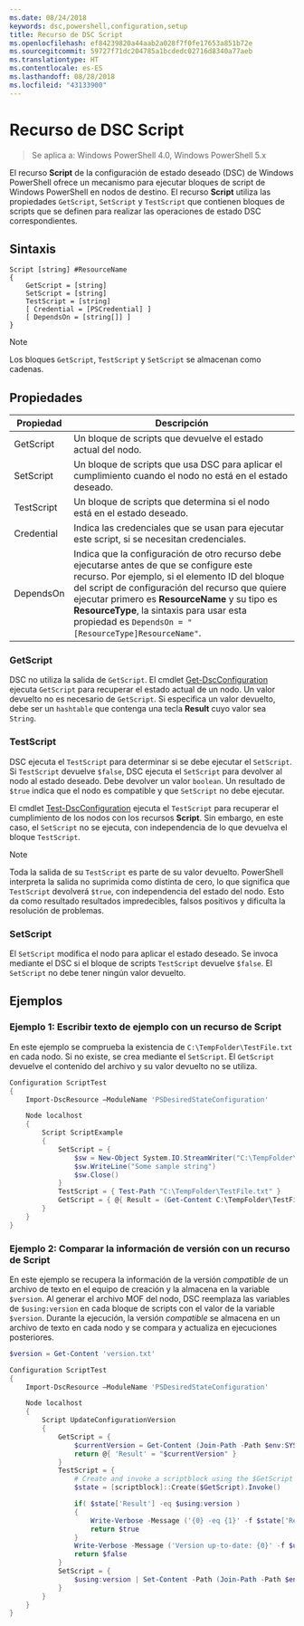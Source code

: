 ```yaml
---
ms.date: 08/24/2018
keywords: dsc,powershell,configuration,setup
title: Recurso de DSC Script
ms.openlocfilehash: ef84239820a44aab2a028f7f0fe17653a851b72e
ms.sourcegitcommit: 59727f71dc204785a1bcdedc02716d8340a77aeb
ms.translationtype: HT
ms.contentlocale: es-ES
ms.lasthandoff: 08/28/2018
ms.locfileid: "43133900"
---
```

# <a name="dsc-script-resource"></a>Recurso de DSC Script

> Se aplica a: Windows PowerShell 4.0, Windows PowerShell 5.x

El recurso **Script** de la configuración de estado deseado (DSC) de Windows PowerShell ofrece un mecanismo para ejecutar bloques de script de Windows PowerShell en nodos de destino. El recurso **Script** utiliza las propiedades `GetScript`, `SetScript` y `TestScript` que contienen bloques de scripts que se definen para realizar las operaciones de estado DSC correspondientes.

## <a name="syntax"></a>Sintaxis

```
Script [string] #ResourceName
{
    GetScript = [string]
    SetScript = [string]
    TestScript = [string]
    [ Credential = [PSCredential] ]
    [ DependsOn = [string[]] ]
}
```

> [!NOTE]
> Los bloques `GetScript`, `TestScript` y `SetScript` se almacenan como cadenas.

## <a name="properties"></a>Propiedades

|Propiedad|Descripción|
|--------|-----------|
|GetScript|Un bloque de scripts que devuelve el estado actual del nodo.|
|SetScript|Un bloque de scripts que usa DSC para aplicar el cumplimiento cuando el nodo no está en el estado deseado.|
|TestScript|Un bloque de scripts que determina si el nodo está en el estado deseado.|
|Credential| Indica las credenciales que se usan para ejecutar este script, si se necesitan credenciales.|
|DependsOn| Indica que la configuración de otro recurso debe ejecutarse antes de que se configure este recurso. Por ejemplo, si el elemento ID del bloque del script de configuración del recurso que quiere ejecutar primero es **ResourceName** y su tipo es **ResourceType**, la sintaxis para usar esta propiedad es `DependsOn = "[ResourceType]ResourceName"`.

### <a name="getscript"></a>GetScript

DSC no utiliza la salida de `GetScript`. El cmdlet [Get-DscConfiguration](/powershell/module/PSDesiredStateConfiguration/Get-DscConfiguration) ejecuta `GetScript` para recuperar el estado actual de un nodo. Un valor devuelto no es necesario de `GetScript`. Si especifica un valor devuelto, debe ser un `hashtable` que contenga una tecla **Result** cuyo valor sea `String`.

### <a name="testscript"></a>TestScript

DSC ejecuta el `TestScript` para determinar si se debe ejecutar el `SetScript`. Si `TestScript` devuelve `$false`, DSC ejecuta el `SetScript` para devolver al nodo al estado deseado. Debe devolver un valor `boolean`. Un resultado de `$true` indica que el nodo es compatible y que `SetScript` no debe ejecutar.

El cmdlet [Test-DscConfiguration](/powershell/module/PSDesiredStateConfiguration/Test-DscConfiguration) ejecuta el `TestScript` para recuperar el cumplimiento de los nodos con los recursos **Script**. Sin embargo, en este caso, el `SetScript` no se ejecuta, con independencia de lo que devuelva el bloque `TestScript`.

> [!NOTE]
> Toda la salida de su `TestScript` es parte de su valor devuelto. PowerShell interpreta la salida no suprimida como distinta de cero, lo que significa que `TestScript` devolverá `$true`, con independencia del estado del nodo.
> Esto da como resultado resultados impredecibles, falsos positivos y dificulta la resolución de problemas.

### <a name="setscript"></a>SetScript

El `SetScript` modifica el nodo para aplicar el estado deseado. Se invoca mediante el DSC si el bloque de scripts `TestScript` devuelve `$false`. El `SetScript` no debe tener ningún valor devuelto.

## <a name="examples"></a>Ejemplos

### <a name="example-1-write-sample-text-using-a-script-resource"></a>Ejemplo 1: Escribir texto de ejemplo con un recurso de Script

En este ejemplo se comprueba la existencia de `C:\TempFolder\TestFile.txt` en cada nodo. Si no existe, se crea mediante el `SetScript`. El `GetScript` devuelve el contenido del archivo y su valor devuelto no se utiliza.

```powershell
Configuration ScriptTest
{
    Import-DscResource –ModuleName 'PSDesiredStateConfiguration'

    Node localhost
    {
        Script ScriptExample
        {
            SetScript = {
                $sw = New-Object System.IO.StreamWriter("C:\TempFolder\TestFile.txt")
                $sw.WriteLine("Some sample string")
                $sw.Close()
            }
            TestScript = { Test-Path "C:\TempFolder\TestFile.txt" }
            GetScript = { @{ Result = (Get-Content C:\TempFolder\TestFile.txt) } }
        }
    }
}
```

### <a name="example-2-compare-version-information-using-a-script-resource"></a>Ejemplo 2: Comparar la información de versión con un recurso de Script

En este ejemplo se recupera la información de la versión *compatible* de un archivo de texto en el equipo de creación y la almacena en la variable `$version`. Al generar el archivo MOF del nodo, DSC reemplaza las variables de `$using:version` en cada bloque de scripts con el valor de la variable `$version`. Durante la ejecución, la versión *compatible* se almacena en un archivo de texto en cada nodo y se compara y actualiza en ejecuciones posteriores.

```powershell
$version = Get-Content 'version.txt'

Configuration ScriptTest
{
    Import-DscResource –ModuleName 'PSDesiredStateConfiguration'

    Node localhost
    {
        Script UpdateConfigurationVersion
        {
            GetScript = {
                $currentVersion = Get-Content (Join-Path -Path $env:SYSTEMDRIVE -ChildPath 'version.txt')
                return @{ 'Result' = "$currentVersion" }
            }
            TestScript = {
                # Create and invoke a scriptblock using the $GetScript automatic variable, which contains a string representation of the GetScript.
                $state = [scriptblock]::Create($GetScript).Invoke()

                if( $state['Result'] -eq $using:version )
                {
                    Write-Verbose -Message ('{0} -eq {1}' -f $state['Result'],$using:version)
                    return $true
                }
                Write-Verbose -Message ('Version up-to-date: {0}' -f $using:version)
                return $false
            }
            SetScript = {
                $using:version | Set-Content -Path (Join-Path -Path $env:SYSTEMDRIVE -ChildPath 'version.txt')
            }
        }
    }
}
```